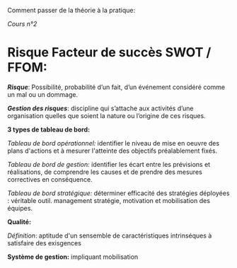 Comment passer de la théorie à la pratique:

*Cours n°2*

# Risque Facteur de succès SWOT / FFOM: # 

**_Risque_**: Possibilité, probabilité d’un fait, d’un événement considéré comme un mal ou un dommage.

**_Gestion des risques_**: discipline qui s’attache aux activités d’une organisation quelles que soient la nature ou l’origine de ces risques.

**3 types de tableau de bord:**



*Tableau de bord opérationnel:* identifier le niveau de mise en oeuvre des plans d'actions et à mesurer l'atteinte des objectifs préalablement fixés.

 

*Tableau de bord de gestion:* identifier les écart entre les prévisions et réalisations, de comprendre les causes et de prendre des mesures correctives en conséquence.



*Tableau de bord stratégique:* déterminer efficacité des stratégies déployées : véritable outil. management stratégie, motivation et mobilisation des équipes.



**Qualité:**



*Définition*: aptitude d'un sensemble de caractéristiques intrinséques à satisfaire des exisgences



**Système de gestion:** impliquant mobilisation 